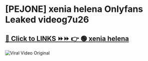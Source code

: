 
 # [PEJONE] xenia helena Onlyfans Leaked videog7u26

## <h2><a href="https://clipsfans.com/xenia_helena&ref=git">🔗 Click to LINKS ⏩⏩ 👉 🟢 xenia helena </a></h2>

<a href="https://clipsfans.com/xenia_helena&ref=git" rel="nofollow" data-target="animated-image.originalLink"><img src="https://i.ibb.co.com/xMMVF88/686577567.gif" alt="Viral Video Original" style="max-width: 100%; display: inline-block;" data-target="animated-image.originalImage"></a>

